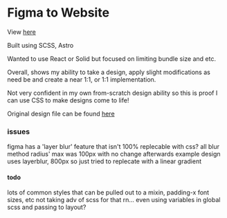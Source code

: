 # Figma to Website

View [here](https://0xcire.github.io/food_service)

Built using SCSS, Astro

Wanted to use React or Solid but focused on limiting bundle size and etc.

Overall, shows my ability to take a design, apply slight modifications as need be and create a near 1:1, or 1:1 implementation.

Not very confident in my own from-scratch design ability so this is proof I can use CSS to make designs come to life!

Original design file can be found [here](https://www.figma.com/community/file/969885642120779183/Fruit-Salad-Health-Food)

### issues

figma has a 'layer blur' feature that isn't 100% replecable with css?
all blur method radius' max was 100px with no change afterwards
example design uses layerblur, 800px so just tried to replecate with a linear gradient

#### todo

lots of common styles that can be pulled out to a mixin,
padding-x
font sizes, etc
not taking adv of scss for that rn...
even using variables in global scss and passing to layout?
